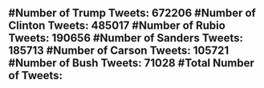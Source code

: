 #Number of Trump Tweets: 672206
#Number of Clinton Tweets: 485017
#Number of Rubio Tweets: 190656
#Number of Sanders Tweets: 185713
#Number of Carson Tweets: 105721
#Number of Bush Tweets: 71028
#Total Number of Tweets:  
---
